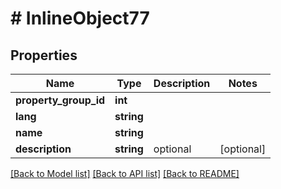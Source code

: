 # # InlineObject77

## Properties

Name | Type | Description | Notes
------------ | ------------- | ------------- | -------------
**property_group_id** | **int** |  | 
**lang** | **string** |  | 
**name** | **string** |  | 
**description** | **string** | optional | [optional] 

[[Back to Model list]](../../README.md#documentation-for-models) [[Back to API list]](../../README.md#documentation-for-api-endpoints) [[Back to README]](../../README.md)


